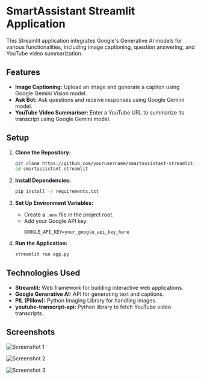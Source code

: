 # SmartAssistant Streamlit Application

This Streamlit application integrates Google's Generative AI models for various functionalities, including image captioning, question answering, and YouTube video summarization.

## Features

- **Image Captioning:** Upload an image and generate a caption using Google Gemini Vision model.
- **Ask Bot:** Ask questions and receive responses using Google Gemini model.
- **YouTube Video Summariser:** Enter a YouTube URL to summarize its transcript using Google Gemini model.

## Setup

1. **Clone the Repository:**
   ```bash
   git clone https://github.com/yourusername/smartassistant-streamlit.git
   cd smartassistant-streamlit
   ```

2. **Install Dependencies:**
   ```bash
   pip install -r requirements.txt
   ```

3. **Set Up Environment Variables:**
   - Create a `.env` file in the project root.
   - Add your Google API key:
     ```
     GOOGLE_API_KEY=your_google_api_key_here
     ```

4. **Run the Application:**
   ```bash
   streamlit run app.py
   ```

## Technologies Used

- **Streamlit:** Web framework for building interactive web applications.
- **Google Generative AI:** API for generating text and captions.
- **PIL (Pillow):** Python Imaging Library for handling images.
- **youtube-transcript-api:** Python library to fetch YouTube video transcripts.

## Screenshots

![Screenshot 1](https://github.com/Tanzila-Ikhlaq/SmartAssistant/assets/141930681/6716c353-4cca-4ab3-bbae-69c5bb668c97)

![Screenshot 2](https://github.com/Tanzila-Ikhlaq/SmartAssistant/assets/141930681/bdc40d06-71d7-40d1-89c6-857f5b61a6c2)

![Screenshot 3](https://github.com/Tanzila-Ikhlaq/SmartAssistant/assets/141930681/39a4e2a9-e544-4cfd-9bb3-e5b5d951c873)
